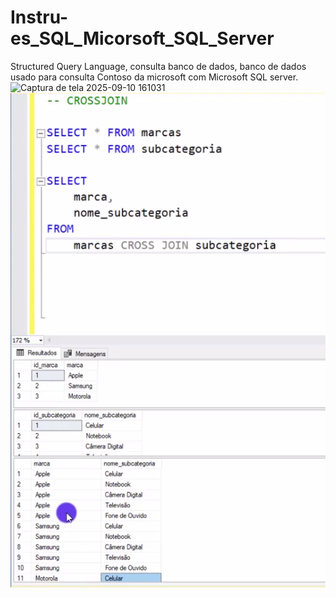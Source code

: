 # Instru-es_SQL_Micorsoft_SQL_Server
 Structured Query Language, consulta banco de dados, banco de dados usado para consulta Contoso da microsoft com Microsoft SQL server.
 <img width="1678" height="444" alt="Captura de tela 2025-09-10 161031" src="https://github.com/user-attachments/assets/c5cc2ba1-e909-426e-9d2f-ab38d1e87d05" />
 ![alt text](<cross join-1.png>)

